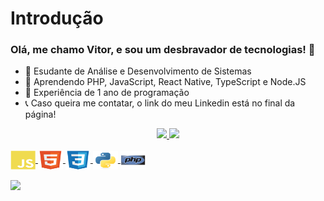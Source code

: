 
# Introdução

### Olá, me chamo Vitor, e sou um desbravador de tecnologias! 👾

- 🏫 Esudante de Análise e Desenvolvimento de Sistemas
- 🌱 Aprendendo PHP, JavaScript, React Native, TypeScript e Node.JS
- 💼 Experiência de 1 ano de programação
- 📞 Caso queira me contatar, o link do meu Linkedin está no final da página!

<div align="center">
  <a href="https://github.com/Vitor-php">
  <img height="180em" src="https://github-readme-stats.vercel.app/api?username=Vitor-php&show_icons=true&theme=midnight-purple&include_all_commits=true&count_private=true"/>
  <img height="180em" src="https://github-readme-stats.vercel.app/api/top-langs/?username=Vitor-php&layout=compact&langs_count=7&theme=midnight-purple"/>
</div>
<div style="display: inline_block"><br>
  <img align="center" alt="JR-Js" height="30" width="40" src="https://raw.githubusercontent.com/devicons/devicon/master/icons/javascript/javascript-plain.svg">
  <img align="center" alt="JR-HTML" height="30" width="40" src="https://raw.githubusercontent.com/devicons/devicon/master/icons/html5/html5-original.svg">
  <img align="center" alt="JR-CSS" height="30" width="40" src="https://raw.githubusercontent.com/devicons/devicon/master/icons/css3/css3-original.svg">
  <img align="center" alt="JR-Python" height="30" width="40" src="https://raw.githubusercontent.com/devicons/devicon/master/icons/python/python-original.svg">
  <img align="center" alt="JR-Php" height="30" width="40" src="https://raw.githubusercontent.com/devicons/devicon/master/icons/php/php-original.svg">
</div>
  
  <br>
  
<div>
  <a href="https://www.linkedin.com/in/vitor-fernandes-moraes-a6106b1b9/" target="_blank"><img src="https://img.shields.io/badge/-LinkedIn-%230077B5?style=for-the-badge&logo=linkedin&logoColor=white" target="_blank"></a> 
</div>
